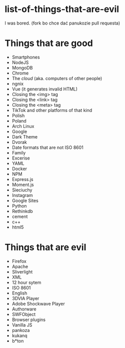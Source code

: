 # list-of-things-that-are-evil
I was bored. (fork bo chce dać panukozie pull requesta)


# Things that are good
- Smartphones
- NodeJS
- MongoDB
- Chrome
- The *cloud* (aka. computers of other people)
- ngnix
- Vue (it generates invalid HTML)
- Closing the \<img\> tag
- Closing the \<link\> tag
- Closing the \<meta\> tag
- TikTok and other platforms of that kind
- Polish
- Poland
- Arch Linux
- Google
- Dark Theme
- Dvorak
- Date formats that are not ISO 8601
- Family
- Excerise
- YAML
- Docker
- NPM
- Express.js
- Moment.js
- Sieciuchy
- Instagram
- Google Sites
- Python
- Rethinkdb
- cement
- c++
- html5

# Things that are evil
- Firefox
- Apache
- Sliverlight
- XML
- 12 hour sytem
- ISO 8601
- English
- 3DVIA Player
- Adobe Shockwave Player
- Authorware
- SWFObject
- Browser plugins
- Vanilla JS
- pankoza
- kukanq
- b*ton
